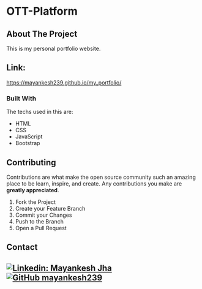 # OTT-Platform


<!-- ABOUT THE PROJECT -->
## About The Project
This is my personal portfolio website.

## Link: 
https://mayankesh239.github.io/my_portfolio/

### Built With

The techs used in this are:
* HTML
* CSS
* JavaScript
* Bootstrap


<!--  Overview -->
<!-- ## Overview -->




<!-- CONTRIBUTING -->
## Contributing

Contributions are what make the open source community such an amazing place to be learn, inspire, and create. Any contributions you make are **greatly appreciated**.

1. Fork the Project
2. Create your Feature Branch
3. Commit your Changes 
4. Push to the Branch 
5. Open a Pull Request


<!-- CONTACT -->
## Contact
[![Linkedin: Mayankesh Jha](https://img.shields.io/badge/-Mayankesh-blue?style=flat-square&logo=Linkedin&logoColor=white&link=https://www.linkedin.com/in/mayankesh-jha-15446b206/)](https://www.linkedin.com/in/mayankesh-jha-15446b206/)
[![GitHub mayankesh239](https://img.shields.io/github/followers/mayankesh239?label=follow&style=social)](https://github.com/mayankesh239)
<br/>
---


